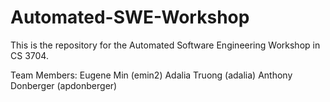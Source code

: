 # Automated-SWE-Workshop
This is the repository for the Automated Software Engineering Workshop in CS 3704.

Team Members: 
Eugene Min (emin2)
Adalia Truong (adalia)
Anthony Donberger (apdonberger) 

